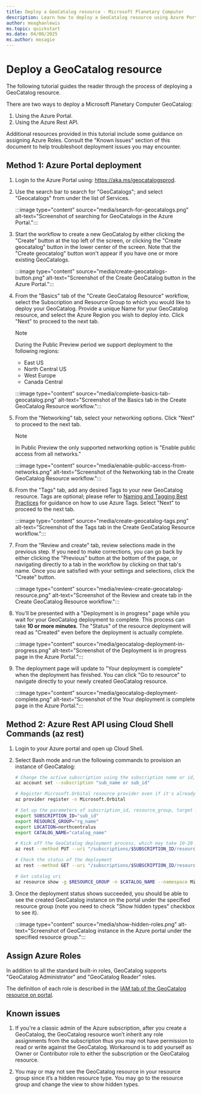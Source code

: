 ```yaml
---
title: Deploy a GeoCatalog resource - Microsoft Planetary Computer
description: Learn how to deploy a GeoCatalog resource using Azure Portal or Azure Rest API, assign roles, and troubleshoot known issues.
author: meaghanlewis
ms.topic: quickstart
ms.date: 04/08/2025
ms.author: mosagie
---
```


# Deploy a GeoCatalog resource

The following tutorial guides the reader through the process of deploying a GeoCatalog resource.

There are two ways to deploy a Microsoft Planetary Computer GeoCatalog:

1. Using the Azure Portal.  
1. Using the Azure Rest API.  

Additional resources provided in this tutorial include some guidance on assigning Azure Roles. Consult the "Known Issues" section of this document to help troubleshoot deployment issues you may encounter.  

## Method 1: Azure Portal deployment

1. Login to the Azure Portal using: https://aka.ms/geocatalogsprod.

1. Use the search bar to search for "GeoCatalogs"; and select "Geocatalogs" from under the list of Services.

   :::image type="content" source="media/search-for-geocatalogs.png" alt-text="Screenshot of searching for GeoCatalogs in the Azure Portal.":::

1. Start the workflow to create a new GeoCatalog by either clicking the "Create" button at the top left of the screen, or clicking the "Create geocatalog" button in the lower center of the screen. Note that the "Create geocatalog" button won't appear if you have one or more existing GeoCatalogs.

   :::image type="content" source="media/create-geocatalogs-button.png" alt-text="Screenshot of the Create GeoCatalog button in the Azure Portal.":::

1. From the "Basics" tab of the "Create GeoCatalog Resource" workflow, select the Subscription and Resource Group to which you would like to deploy your GeoCatalog. Provide a unique Name for your GeoCatalog resource, and select the Azure Region you wish to deploy into. Click "Next" to proceed to the next tab.

   > [!NOTE]
   > During the Public Preview period we support deployment to the following regions:
   >
   > - East US
   > - North Central US
   > - West Europe
   > - Canada Central

   :::image type="content" source="media/complete-basics-tab-geocatalog.png" alt-text="Screenshot of the Basics tab in the Create GeoCatalog Resource workflow.":::

1. From the "Networking" tab, select your networking options. Click "Next" to proceed to the next tab.

   > [!NOTE]
   > In Public Preview the only supported networking option is "Enable public access from all networks."

   :::image type="content" source="media/enable-public-access-from-networks.png" alt-text="Screenshot of the Networking tab in the Create GeoCatalog Resource workflow.":::

1. From the "Tags" tab, add any desired Tags to your new GeoCatalog resource. Tags are optional; please refer to [Naming and Tagging Best Practices](/azure/cloud-adoption-framework/ready/azure-best-practices/naming-and-tagging) for guidance on how to use Azure Tags. Select "Next" to proceed to the next tab.

   :::image type="content" source="media/create-geocatalog-tags.png" alt-text="Screenshot of the Tags tab in the Create GeoCatalog Resource workflow.":::

1. From the "Review and create" tab, review selections made in the previous step. If you need to make corrections, you can go back by either clicking the "Previous" button at the bottom of the page, or navigating directly to a tab in the workflow by clicking on that tab's name. Once you are satisfied with your settings and selections, click the "Create" button.

   :::image type="content" source="media/review-create-geocatalog-resource.png" alt-text="Screenshot of the Review and create tab in the Create GeoCatalog Resource workflow.":::

1. You'll be presented with a "Deployment is in progress" page while you wait for your GeoCatalog deployment to complete. This process can take **10 or more minutes**. The "Status" of the resource deployment will read as "Created" even before the deployment is actually complete.

   :::image type="content" source="media/geocatalog-deployment-in-progress.png" alt-text="Screenshot of the Deployment is in progress page in the Azure Portal.":::

1. The deployment page will update to "Your deployment is complete" when the deployment has finished. You can click "Go to resource" to navigate directly to your newly created GeoCatalog resource.

   :::image type="content" source="media/geocatalog-deployment-complete.png" alt-text="Screenshot of the Your deployment is complete page in the Azure Portal.":::

## Method 2: Azure Rest API using Cloud Shell Commands (az rest)

1. Login to your Azure portal and open up Cloud Shell.

1. Select Bash mode and run the following commands to provision an instance of GeoCatalog:

   ```bash
   # Change the active subscription using the subscription name or id, which has been whitelisted for GeoCatalog preview
   az account set --subscription "sub_name or sub_id"

   # Register Microsoft.Orbital resource provider even if it's already registered to take effect for GeoCatalog.
   az provider register -n Microsoft.Orbital

   # Set up the parameters of subscription_id, resource_group, target Azure region/location, and Spatio catalog name to be created. Note the subscription_id and resource_group need to be existing resources. Update Location and Catalog_name accordingly.
   export SUBSCRIPTION_ID="sub_id"
   export RESOURCE_GROUP="rg_name"
   export LOCATION=northcentralus
   export CATALOG_NAME="catalog_name"

   # Kick off the GeoCatalog deployment process, which may take 10-20 minutes
   az rest --method PUT --uri "/subscriptions/$SUBSCRIPTION_ID/resourceGroups/$RESOURCE_GROUP/providers/Microsoft.Orbital/geoCatalogs/$CATALOG_NAME?api-version=2024-01-31-preview" --body '{"location": "'$LOCATION'", "Properties":{"tier":"Basic"}}'

   # Check the status of the deployment
   az rest --method GET --uri "/subscriptions/$SUBSCRIPTION_ID/resourceGroups/$RESOURCE_GROUP/providers/Microsoft.Orbital/geoCatalogs/$CATALOG_NAME?api-version=2024-01-31-preview"

   # Get catalog uri
   az resource show -g $RESOURCE_GROUP -n $CATALOG_NAME --namespace Microsoft.Orbital --resource-type "geocatalogs"
   ```

1. Once the deployment status shows succeeded, you should be able to see the created GeoCatalog instance on the portal under the specified resource group (note you need to check "Show hidden types" checkbox to see it).

   :::image type="content" source="media/show-hidden-roles.png" alt-text="Screenshot of GeoCatalog instance in the Azure portal under the specified resource group.":::

## Assign Azure Roles

In addition to all the standard built-in roles, GeoCatalog supports "GeoCatalog Administrator" and "GeoCatalog Reader" roles.

The definition of each role is described in the [IAM tab of the GeoCatalog resource on portal](/azure/role-based-access-control/role-assignments-cli).

## Known issues

1. If you're a classic admin of the Azure subscription, after you create a GeoCatalog, the GeoCatalog resource won’t inherit any role assignments from the subscription thus you may not have permission to read or write against the GeoCatalog. Workaround is to add yourself as Owner or Contributor role to either the subscription or the GeoCatalog resource.

1. You may or may not see the GeoCatalog resource in your resource group since it’s a hidden resource type. You may go to the resource group and change the view to show hidden types.